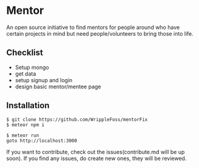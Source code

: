 # Mentor

An open source initiative to find mentors for people around who have certain projects in mind but need people/volunteers to bring those into life.

## Checklist
* Setup mongo
* get data
* setup signup and login
* design basic mentor/mentee page

## Installation

```
$ git clone https://github.com/WrippleFoss/mentorFix
$ meteor npm i
```
```
$ meteor run
goto http://localhost:3000
```

If you want to contribute, check out the issues(contribute.md will be up soon).
If you find any issues, do create new ones, they will be reviewed.
